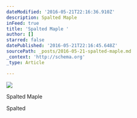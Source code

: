 ```yaml
---
dateModified: '2016-05-21T22:16:36.910Z'
description: Spalted Maple
inFeed: true
title: 'Spalted Maple '
author: []
starred: false
datePublished: '2016-05-21T22:16:45.648Z'
sourcePath: _posts/2016-05-21-spalted-maple.md
_context: 'http://schema.org'
_type: Article

---
```

![](https://the-grid-user-content.s3-us-west-2.amazonaws.com/5e926de5-493c-4f41-894b-064599f8e44e.jpg)

Spalted Maple

Spalted